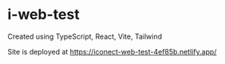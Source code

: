 # i-web-test

Created using TypeScript, React, Vite, Tailwind

Site is deployed at https://iconect-web-test-4ef85b.netlify.app/

